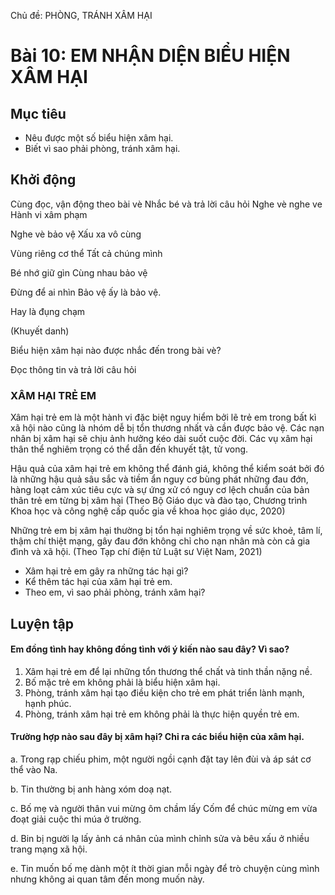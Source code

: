 Chủ đề: PHÒNG, TRÁNH XÂM HẠI

# Bài 10: EM NHẬN DIỆN BIỂU HIỆN XÂM HẠI

## Mục tiêu

- Nêu được một số biểu hiện xâm hại.
- Biết vì sao phải phòng, tránh xâm hại.

## Khởi động

Cùng đọc, vận động theo bài vè Nhắc bé và trả lời câu hỏi
Nghe vè nghe ve          Hành vi xâm phạm

Nghe vè bảo vệ           Xấu xa vô cùng

Vùng riêng cơ thể        Tất cả chúng mình

Bé nhớ giữ gìn           Cùng nhau bảo vệ

Đừng để ai nhìn          Bảo vệ ấy là bảo vệ.

Hay là đụng chạm

(Khuyết danh)

Biểu hiện xâm hại nào được nhắc đến trong bài vè?

Đọc thông tin và trả lời câu hỏi

### XÂM HẠI TRẺ EM

Xâm hại trẻ em là một hành vi đặc biệt nguy hiểm bởi lẽ trẻ em trong bất kì xã hội nào cũng là nhóm dễ bị tổn thương nhất và cần được bảo vệ. Các nạn nhân bị xâm hại sẽ chịu ảnh hưởng kéo dài suốt cuộc đời. Các vụ xâm hại thân thể nghiêm trọng có thể dẫn đến khuyết tật, tử vong.

Hậu quả của xâm hại trẻ em không thể đánh giá, không thể kiểm soát bởi đó là những hậu quả sâu sắc và tiềm ẩn nguy cơ bùng phát những đau đớn, hàng loạt cảm xúc tiêu cực và sự ứng xử có nguy cơ lệch chuẩn của bản thân trẻ em từng bị xâm hại
(Theo Bộ Giáo dục và đào tạo, Chương trình Khoa học và công nghệ cấp quốc gia về khoa học giáo dục, 2020)

Những trẻ em bị xâm hại thường bị tổn hại nghiêm trọng về sức khoẻ, tâm lí, thậm chí thiệt mạng, gây đau đớn không chỉ cho nạn nhân mà còn cả gia đình và xã hội.
(Theo Tạp chí điện tử Luật sư Việt Nam, 2021)

- Xâm hại trẻ em gây ra những tác hại gì?
- Kể thêm tác hại của xâm hại trẻ em.
- Theo em, vì sao phải phòng, tránh xâm hại?

## Luyện tập

#### Em đồng tình hay không đồng tình với ý kiến nào sau đây? Vì sao?

1. Xâm hại trẻ em để lại những tổn thương thể chất và tinh thần nặng nề.
2. Bố mặc trẻ em không phải là biểu hiện xâm hại.
3. Phòng, tránh xâm hại tạo điều kiện cho trẻ em phát triển lành mạnh, hạnh phúc.
4. Phòng, tránh xâm hại trẻ em không phải là thực hiện quyền trẻ em.

#### Trường hợp nào sau đây bị xâm hại? Chỉ ra các biểu hiện của xâm hại.

a. Trong rạp chiếu phim, một người ngồi cạnh đặt tay lên đùi và áp sát cơ thể vào Na.

b. Tin thường bị anh hàng xóm doạ nạt.

c. Bố mẹ và người thân vui mừng ôm chầm lấy Cốm để chúc mừng em vừa đoạt giải cuộc thi múa ở trường.

d. Bin bị người lạ lấy ảnh cá nhân của mình chỉnh sửa và bêu xấu ở nhiều trang mạng xã hội.

e. Tin muốn bố mẹ dành một ít thời gian mỗi ngày để trò chuyện cùng mình nhưng không ai quan tâm đến mong muốn này.
